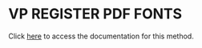 <!---->
# VP REGISTER PDF FONTS

Click [here](https://developer.4d.com/docs/ViewPro/method-list#vp-register-pdf-fonts) to access the documentation for this method.

